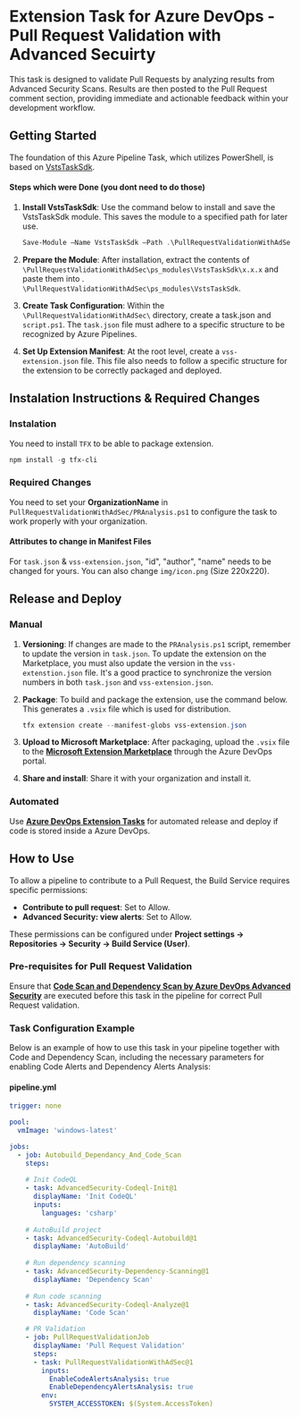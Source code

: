 # Extension Task  for Azure DevOps - Pull Request Validation with Advanced Secuirty

This task is designed to validate Pull Requests by analyzing results from Advanced Security Scans. Results are then posted to the Pull Request comment section, providing immediate and actionable feedback within your development workflow.

## Getting Started

The foundation of this Azure Pipeline Task, which utilizes PowerShell, is based on [VstsTaskSdk](https://github.com/microsoft/azure-pipelines-task-lib/blob/master/powershell/Docs/README.md).

#### Steps which were Done (you dont need to do those)

1. **Install VstsTaskSdk**: Use the command below to install and save the VstsTaskSdk module. This saves the module to a specified path for later use.

   ```powershell
   Save-Module –Name VstsTaskSdk –Path .\PullRequestValidationWithAdSec\ps_modules –Force
   ```
2. **Prepare the Module**: After installation, extract the contents of `\PullRequestValidationWithAdSec\ps_modules\VstsTaskSdk\x.x.x` and paste them into . `\PullRequestValidationWithAdSec\ps_modules\VstsTaskSdk`. 

3. **Create Task Configuration**: Within the  `\PullRequestValidationWithAdSec\` directory, create a task.json and `script.ps1`. The `task.json` file must adhere to a specific structure to be recognized by Azure Pipelines.

4. **Set Up Extension Manifest**: At the root level, create a `vss-extension.json` file. This file also needs to follow a specific structure for the extension to be correctly packaged and deployed.

## Instalation Instructions & Required Changes

### Instalation
You need to install `TFX` to be able to package extension.
   ```powershell
   npm install -g tfx-cli
   ```

### Required Changes
You need to set your **OrganizationName** in `PullRequestValidationWithAdSec/PRAnalysis.ps1` to configure the task to work properly with your organization.

#### Attributes to change in Manifest Files
For `task.json` & `vss-extension.json`, "id", "author", "name" needs to be changed for yours. You can also change `img/icon.png` (Size 220x220).

## Release and Deploy
### Manual
1. **Versioning**: If changes are made to the `PRAnalysis.ps1` script, remember to update the version in `task.json`.
To update the extension on the Marketplace, you must also update the version in the `vss-extenstion.json` file.
It's a good practice to synchronize the version numbers in both `task.json` and `vss-extension.json`.

2. **Package**: To build and package the extension, use the command below. This generates a `.vsix` file which is used for distribution.

   ```powershell
   tfx extension create --manifest-globs vss-extension.json
   ```
   
2. **Upload to Microsoft Marketplace**: After packaging, upload the `.vsix` file to the **[Microsoft Extension Marketplace](https://marketplace.visualstudio.com/)** through the Azure DevOps portal.

3. **Share and install**: Share it with your organization and install it.

### Automated
Use **[Azure DevOps Extension Tasks](https://marketplace.visualstudio.com/items?itemName=ms-devlabs.vsts-developer-tools-build-tasks)** for automated release and deploy if code is stored inside a Azure DevOps.

## How to Use
To allow a pipeline to contribute to a Pull Request, the Build Service requires specific permissions:
  - **Contribute to pull request**: Set to Allow.
  - **Advanced Security: view alerts**: Set to Allow.

These permissions can be configured under **Project settings -> Repositories -> Security -> Build Service (User)**.

### Pre-requisites for Pull Request Validation
Ensure that **[Code Scan and Dependency Scan by Azure DevOps Advanced Security](https://learn.microsoft.com/en-us/azure/devops/repos/security/configure-github-advanced-security-features?view=azure-devops&tabs=yaml)** are executed before this task in the pipeline for correct Pull Request validation.

### Task Configuration Example
Below is an example of how to use this task in your pipeline together with Code and Dependency Scan, including the necessary parameters for enabling Code Alerts and Dependency Alerts Analysis:

#### pipeline.yml

```yaml
trigger: none

pool:
  vmImage: 'windows-latest'

jobs:
  - job: Autobuild_Dependancy_And_Code_Scan
    steps:
    
    # Init CodeQL
    - task: AdvancedSecurity-Codeql-Init@1
      displayName: 'Init CodeQL'
      inputs: 
        languages: 'csharp'
    
    # AutoBuild project 
    - task: AdvancedSecurity-Codeql-Autobuild@1
      displayName: 'AutoBuild'
    
    # Run dependency scanning 
    - task: AdvancedSecurity-Dependency-Scanning@1
      displayName: 'Dependency Scan'
    
    # Run code scanning  
    - task: AdvancedSecurity-Codeql-Analyze@1
      displayName: 'Code Scan'

    # PR Validation
    - job: PullRequestValidationJob
      displayName: 'Pull Request Validation'
      steps:
      - task: PullRequestValidationWithAdSec@1
        inputs:
          EnableCodeAlertsAnalysis: true
          EnableDependencyAlertsAnalysis: true
        env:
          SYSTEM_ACCESSTOKEN: $(System.AccessToken)
```
